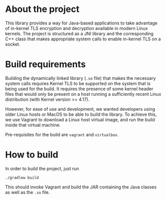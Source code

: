 # About the project
This library provides a way for Java-based applications to take advantage of in-kernel TLS encryption and decryption available in modern Linux kernels.
The project is structured as a JNI library and the corresponding C++ class that makes appropriate system calls to enable in-kernel TLS on a socket.

# Build requirements
Building the dynamically linked library (`.so` file) that makes the necessary system calls requires Kernel TLS to be supported on the system that is being used for the build. It requires the presence of some kernel header files that would only be present on a host running a sufficiently recent Linux distribution (with Kernel version >= 4.17).

However, for ease of use and development, we wanted developers using older Linux hosts or MacOS to be able to build the library. To achieve this, we use Vagrant to download a Linux host virtual image, and run the build inside that virtual machine.

Pre-requisites for the build are `vagrant` and `virtualbox`.

# How to build
In order to build the project, just run

`./gradlew build`

This should invoke Vagrant and build the JAR containing the Java classes as well as the `.so` file.

